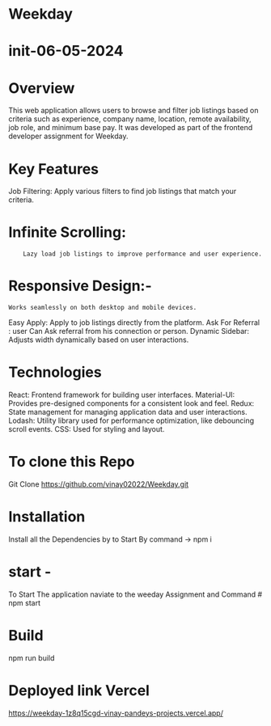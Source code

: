 # Weekday
# init-06-05-2024 
# Overview
This web application allows users to browse and filter job listings based on criteria such as experience, company name, location, remote availability, job role, and minimum base pay. It was developed as part of the frontend developer assignment for Weekday.

# Key Features
  Job Filtering: Apply various filters to find job listings that match your criteria.
# Infinite Scrolling: 
        Lazy load job listings to improve performance and user experience.
# Responsive Design:- 
    Works seamlessly on both desktop and mobile devices.
Easy Apply: Apply to job listings directly from the platform.
Ask For Referral : user Can Ask referral from his connection or person.
Dynamic Sidebar: Adjusts width dynamically based on user interactions.
# Technologies
React: Frontend framework for building user interfaces.
Material-UI: Provides pre-designed components for a consistent look and feel.
Redux: State management for managing application data and user interactions.
Lodash: Utility library used for performance optimization, like debouncing scroll events.
CSS: Used for styling and layout.

# 
# To clone this Repo
Git Clone https://github.com/vinay02022/Weekday.git


# Installation
Install all the Dependencies by
 to Start By command ->  npm i 

# start -
 To Start The application naviate to the weeday Assignment and Command # npm start


# Build 
npm run build

# Deployed link Vercel
https://weekday-1z8q15cgd-vinay-pandeys-projects.vercel.app/